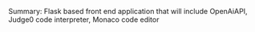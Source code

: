 Summary:
Flask based front end application that will include OpenAiAPI, Judge0 code interpreter, Monaco code editor
